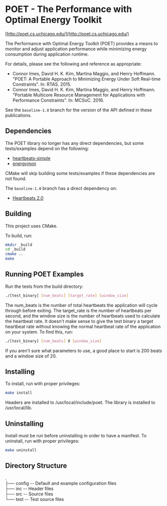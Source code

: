 # POET - The Performance with Optimal Energy Toolkit

[http://poet.cs.uchicago.edu/](http://poet.cs.uchicago.edu/)

The Performance with Optimal Energy Toolkit (POET) provides a means to monitor and adjust application performance while minimizing energy consumption during application runtime.

For details, please see the following and reference as appropriate:

* Connor Imes, David H. K. Kim, Martina Maggio, and Henry Hoffmann. "POET: A Portable Approach to Minimizing Energy Under Soft Real-time Constraints". In: RTAS. 2015.
* Connor Imes, David H. K. Kim, Martina Maggio, and Henry Hoffmann. "Portable Multicore Resource Management for Applications with Performance Constraints". In: MCSoC. 2016.

See the `baseline-1.0` branch for the version of the API defined in these publications.


## Dependencies

The POET library no longer has any direct dependencies, but some tests/examples depend on the following:

* [heartbeats-simple](https://github.com/libheartbeats/heartbeats-simple)
* [energymon](https://github.com/energymon/energymon)

CMake will skip building some tests/examples if these dependencies are not found.

The `baseline-1.0` branch has a direct dependency on:

* [Heartbeats 2.0](https://github.com/libheartbeats/heartbeats)


## Building

This project uses CMake.

To build, run:

``` sh
mkdir _build
cd _build
cmake ..
make
```


## Running POET Examples

Run the tests from the build directory:

``` sh
./[test_binary] [num_beats] [target_rate] [window_size]
```

The num\_beats is the number of total heartbeats the application will cycle
through before exiting. The target_rate is the number of heartbeats per second,
and the window size is the number of heartbeats used to calculate the heartbeat
rate. It doesn't make sense to give the test binary a target heartbeat rate
without knowing the normal heartbeat rate of the application on your system. To
find this, run:

``` sh
./[test_binary] [num_beats] 0 [window_size]
```

If you aren't sure what parameters to use, a good place to start is 200 beats
and a window size of 20.


## Installing

To install, run with proper privileges:

``` sh
make install
```

Headers are installed to /usr/local/include/poet.
The library is installed to /usr/local/lib.


## Uninstalling

Install must be run before uninstalling in order to have a manifest.
To uninstall, run with proper privileges:

``` sh
make uninstall
```


## Directory Structure

.  
├── config    -- Default and example configuration files  
├── inc       -- Header files  
├── src       -- Source files  
└── test      -- Test source files

